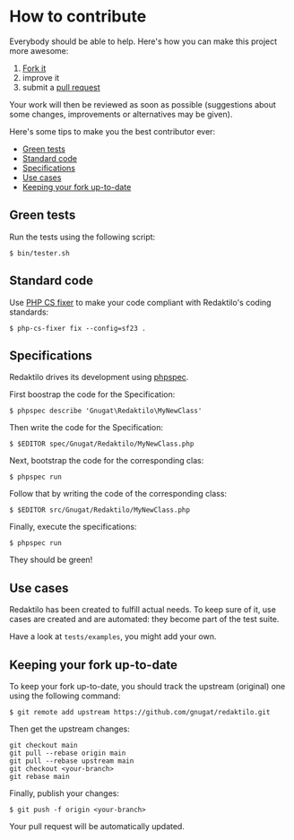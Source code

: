 # How to contribute

Everybody should be able to help. Here's how you can make this project more
awesome:

1. [Fork it](https://github.com/gnugat/redaktilo/fork_select)
2. improve it
3. submit a [pull request](https://help.github.com/articles/creating-a-pull-request)

Your work will then be reviewed as soon as possible (suggestions about some
changes, improvements or alternatives may be given).

Here's some tips to make you the best contributor ever:

* [Green tests](#green-tests)
* [Standard code](#standard-code)
* [Specifications](#specifications)
* [Use cases](#use-cases)
* [Keeping your fork up-to-date](#keeping-your-fork-up-to-date)

## Green tests

Run the tests using the following script:

```console
$ bin/tester.sh
```

## Standard code

Use [PHP CS fixer](http://cs.sensiolabs.org/) to make your code compliant with
Redaktilo's coding standards:

```console
$ php-cs-fixer fix --config=sf23 .
```

## Specifications

Redaktilo drives its development using [phpspec](http://www.phpspec.net/).

First boostrap the code for the Specification:

```console
$ phpspec describe 'Gnugat\Redaktilo\MyNewClass'
```

Then write the code for the Specification:

```console
$ $EDITOR spec/Gnugat/Redaktilo/MyNewClass.php
```

Next, bootstrap the code for the corresponding clas:

```console
$ phpspec run
```

Follow that by writing the code of the corresponding class:

```console
$ $EDITOR src/Gnugat/Redaktilo/MyNewClass.php
```

Finally, execute the specifications:

```
$ phpspec run
```

They should be green!

## Use cases

Redaktilo has been created to fulfill actual needs. To keep sure of it, use
cases are created and are automated: they become part of the test suite.

Have a look at `tests/examples`, you might add your own.

## Keeping your fork up-to-date

To keep your fork up-to-date, you should track the upstream (original) one
using the following command:

```console
$ git remote add upstream https://github.com/gnugat/redaktilo.git
```

Then get the upstream changes:

```console
git checkout main
git pull --rebase origin main
git pull --rebase upstream main
git checkout <your-branch>
git rebase main
```

Finally, publish your changes:

```console
$ git push -f origin <your-branch>
```

Your pull request will be automatically updated.
